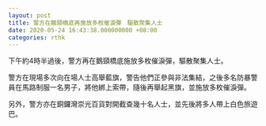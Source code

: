 ```yaml
---
layout: post
title: 警方在鵝頸橋底再施放多枚催淚彈　驅散聚集人士
date: 2020-05-24 16:43:38.000000000 +08:00
categories: rthk
---
```


下午約4時半過後，警方再在鵝頸橋底施放多枚催淚彈，驅散聚集人士。

警方在現場多次向在場人士高舉藍旗，警告他們正參與非法集結，之後多名防暴警員在馬路制服一名男子，將他綁上索帶，隨後再舉起黑旗，並施放多枚催淚彈。

另外，警方亦在銅鑼灣崇光百貨對開截查幾十名人士，並先後將多人帶上白色旅遊巴。

